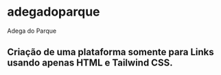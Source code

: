 # adegadoparque
Adega do Parque 

## Criação de uma plataforma somente para Links usando apenas HTML e Tailwind CSS.

